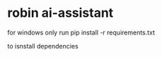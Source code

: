 # robin ai-assistant

for windows only
run 
pip install -r requirements.txt

to isnstall dependencies
